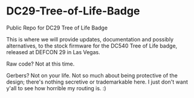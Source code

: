 # DC29-Tree-of-Life-Badge
Public Repo for DC29 Tree of Life Badge

This is where we will provide updates, documentation and possibly alternatives, to the stock firmware for the DC540 Tree of Life badge,
released at DEFCON 29 in Las Vegas.

Raw code?  Not at this time.

Gerbers?  Not on your life.  Not so much about being protective of the design; there's nothing secretive or trademarkable here.  I just don't want y'all to see how horrible my routing is. :)
